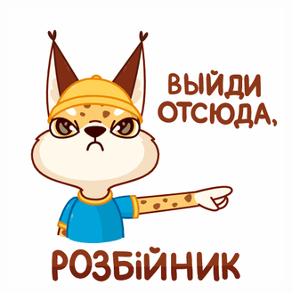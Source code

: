 <p align="center">
  <img src="https://github.com/UsingSession/UsingSession/raw/main/img/robber.gif">
</p>